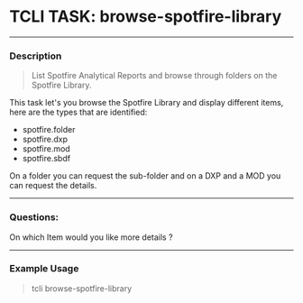 # TCLI TASK: browse-spotfire-library

---
### Description
> List Spotfire Analytical Reports and browse through folders on the Spotfire Library.

This task let's you browse the Spotfire Library and display different items, here are the types that are identified:

* spotfire.folder
* spotfire.dxp
* spotfire.mod
* spotfire.sbdf

On a folder you can request the sub-folder and on a DXP and a MOD you can request the details.

---
### Questions:

On which Item would you like more details ?

---
### Example Usage
> tcli browse-spotfire-library



